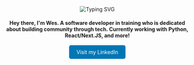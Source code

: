 <div align="center">
  <div href="https://git.io/typing-svg"><img src="https://readme-typing-svg.herokuapp.com?font=Fira+Code&weight=500&size=40&duration=2800&pause=1000&center=true&vCenter=true&repeat=false&random=false&width=435&lines=Hey%2C+I'm+Wes!" alt="Typing SVG" /></div>
</div>

<div align="center">
  <h4 align="center">Hey there, I'm Wes. A software developer in training who is dedicated about building community through tech. Currently working with Python, React/Next.JS, and more!</h4>
</div>

<div align="center">
  <a href="https://www.linkedin.com/in/your-profile-url" style="display: inline-block; background-color: #0077B5; color: white; padding: 10px 20px; text-align: center; text-decoration: none; border-radius: 5px;">Visit my LinkedIn</a>
</div>
